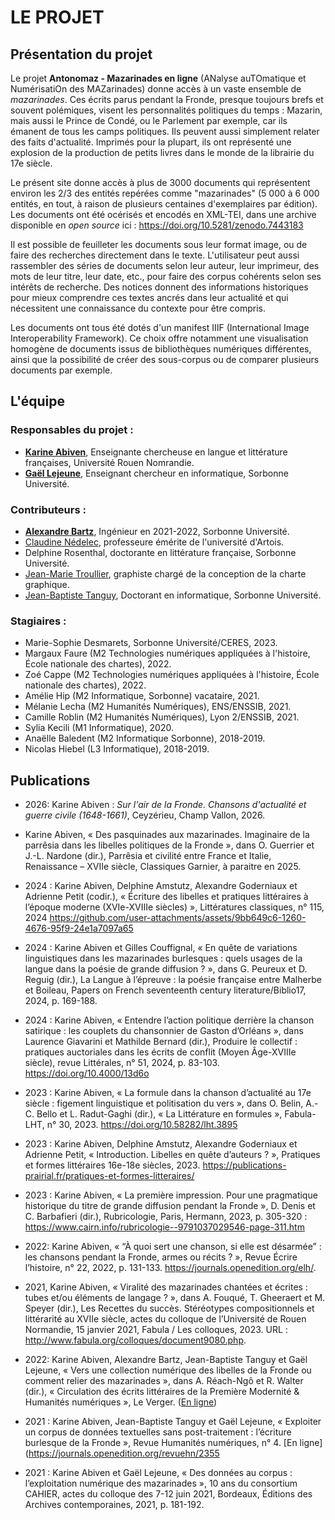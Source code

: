 # LE PROJET

## Présentation du projet 

Le projet **Antonomaz - Mazarinades en ligne** (ANalyse auTOmatique et NumérisatiOn des MAZarinades) donne accès à un vaste ensemble de *mazarinades*. Ces écrits parus pendant la Fronde, presque toujours brefs et souvent polémiques, visent les personnalités politiques du temps : Mazarin, mais aussi le Prince de Condé, ou le Parlement par exemple, car ils émanent de tous les camps politiques. Ils peuvent aussi simplement relater des faits d'actualité. Imprimés pour la plupart, ils ont représenté une explosion de la production de petits livres dans le monde de la librairie du 17e siècle.

Le présent site donne accès à plus de 3000 documents qui représentent environ les 2/3 des entités repérées comme "mazarinades" (5 000 à 6 000 entités, en tout, à raison de plusieurs centaines d'exemplaires par édition). 
Les documents ont été océrisés et encodés en XML-TEI, dans une archive disponible en *open source* ici : https://doi.org/10.5281/zenodo.7443183

Il est possible de feuilleter les documents sous leur format image, ou de faire des recherches directement dans le texte. L'utilisateur peut aussi rassembler des séries de documents selon leur auteur, leur imprimeur, des mots de leur titre, leur date, etc., pour faire des corpus cohérents selon ses intérêts de recherche. Des notices donnent des informations historiques pour mieux comprendre ces textes ancrés dans leur actualité et qui nécessitent une connaissance du contexte pour être compris.

Les documents ont tous été dotés d'un manifest IIIF (International Image Interoperability Framework). Ce choix offre notamment une visualisation homogène de documents issus de bibliothèques numériques différentes, ainsi que la possibilité de créer des sous-corpus ou de comparer plusieurs documents par exemple.

## L'équipe

### Responsables du projet : 

- [**Karine Abiven**](https://orcid.org/0000-0001-9518-1040), Enseignante chercheuse en langue et littérature françaises, Université Rouen Nomrandie.
- [**Gaël Lejeune**](https://www.lejeunegael.fr/), Enseignant chercheur  en informatique, Sorbonne Université.

### Contributeurs :

- [**Alexandre Bartz**](https://cv.archives-ouvertes.fr/alexandre-bartz?langChosen=fr), Ingénieur en 2021-2022, Sorbonne Université.
-  [Claudine Nédelec](http://textesetcultures.univ-artois.fr/annuaire-des-membres/professeurs-et-mcf-habilites/claudine-nedelec),  professeure émérite de l'université d'Artois.
-  Delphine Rosenthal, doctorante en littérature française, Sorbonne Université.
- [Jean-Marie Troullier](https://www.cinquantesix.com/), graphiste chargé de la conception de la charte graphique.
- [Jean-Baptiste Tanguy](https://orcid.org/0000-0002-0007-1664), Doctorant en informatique, Sorbonne Université. 

### Stagiaires : 

- Marie-Sophie Desmarets, Sorbonne Université/CERES, 2023.
- Margaux Faure (M2 Technologies numériques appliquées à l'histoire, École nationale des chartes), 2022.
- Zoé Cappe (M2 Technologies numériques appliquées à l'histoire, École nationale des chartes), 2022.
- Amélie Hip (M2 Informatique, Sorbonne) vacataire, 2021.
- Mélanie Lecha (M2 Humanités Numériques), ENS/ENSSIB, 2021.
- Camille Roblin (M2 Humanités Numériques), Lyon 2/ENSSIB, 2021.
- Sylia Kecili (M1 Informatique), 2020.
- Anaëlle Baledent (M2 Informatique Sorbonne), 2018-2019.
- Nicolas Hiebel (L3 Informatique),  2018-2019.

## Publications

* 2026: Karine Abiven : _Sur l'air de la Fronde. Chansons d'actualité et guerre civile (1648-1661)_, Ceyzérieu, Champ Vallon, 2026.
  
* Karine Abiven, « Des pasquinades aux mazarinades. Imaginaire de la parrêsia dans les libelles politiques de la Fronde », dans O. Guerrier et J.-L. Nardone (dir.), Parrêsia et civilité entre France et Italie, Renaissance – XVIIe siècle, Classiques Garnier, à paraitre en 2025.

* 2024 : Karine Abiven, Delphine Amstutz, Alexandre Goderniaux et Adrienne Petit (codir.), « Écriture des libelles et pratiques littéraires à l’époque moderne (XVIe-XVIIIe siècles) », Littératures classiques, n° 115, 2024 https://github.com/user-attachments/assets/9bb649c6-1260-4676-95f9-24e1a7097a65
  
*  2024 : Karine Abiven et Gilles Couffignal, « En quête de variations linguistiques dans les mazarinades burlesques : quels usages de la langue dans la poésie de grande diffusion ? », dans G. Peureux et D. Reguig (dir.), La Langue à l’épreuve : la poésie française entre Malherbe et Boileau, Papers on French seventeenth century literature/Biblio17, 2024, p. 169-188.

* 2024 : Karine Abiven,	« Entendre l’action politique derrière la chanson satirique : les couplets du chansonnier de Gaston d’Orléans », dans Laurence Giavarini et Mathilde Bernard (dir.), Produire le collectif : pratiques auctoriales dans les écrits de conflit (Moyen Âge-XVIIIe siècle), revue Littérales, n° 51, 2024, p. 83-103. https://doi.org/10.4000/13d6o
  
* 2023 : Karine Abiven, « La formule dans la chanson d’actualité au 17e siècle : figement linguistique et politisation du vers », dans O. Belin, A.-C. Bello et L. Radut-Gaghi (dir.), « La Littérature en formules », Fabula-LHT, n° 30, 2023. https://doi.org/10.58282/lht.3895
  
* 2023 : Karine Abiven, Delphine Amstutz, Alexandre Goderniaux et Adrienne Petit, « Introduction. Libelles en quête d’auteurs ? », Pratiques et formes littéraires 16e-18e siècles, 2023.
https://publications-prairial.fr/pratiques-et-formes-litteraires/

* 2023 : Karine Abiven, « La première impression. Pour une pragmatique historique du titre de grande diffusion pendant la Fronde », D. Denis et C. Barbafieri (dir.), Rubricologie, Paris, Hermann, 2023, p. 305-320 : https://www.cairn.info/rubricologie--9791037029546-page-311.htm
  
* 2022: Karine Abiven,	« “À quoi sert une chanson, si elle est désarmée” : les chansons pendant la Fronde, armes ou récits ? », Revue Écrire l’histoire, n° 22, 2022, p. 131-133. https://journals.openedition.org/elh/.

* 2021, Karine Abiven, « Viralité des mazarinades chantées et écrites : tubes et/ou éléments de langage ? », dans A. Fouqué, T. Gheeraert et M. Speyer (dir.), Les Recettes du succès. Stéréotypes compositionnels et littérarité au XVIIe siècle, actes du colloque de l’Université de Rouen Normandie, 15 janvier 2021, Fabula / Les colloques, 2023. URL : http://www.fabula.org/colloques/document9080.php.

* 2022: Karine Abiven, Alexandre Bartz, Jean-Baptiste Tanguy et Gaël Lejeune, « Vers une collection numérique des libelles de la Fronde ou comment relier des mazarinades », dans A. Réach-Ngô et R. Walter (dir.), « Circulation des écrits littéraires de la Première Modernité & Humanités numériques », Le Verger. ([En ligne](https://cornucopia16.com/blog/2022/04/24/karine-abiven-alexandre-bartz-gael-lejeune-et-jean-baptiste-tanguy-vers-une-collection-numerique-des-libelles-parus-pendant-la-fronde-ou-comment-relier-des-mazarinades/))

* 2021 :  Karine Abiven, Jean-Baptiste Tanguy et Gaël Lejeune, « Exploiter un corpus de données textuelles sans post-traitement : l’écriture burlesque de la Fronde », Revue Humanités numériques, n° 4. [En ligne](https://journals.openedition.org/revuehn/2355
  
* 2021 : Karine Abiven et Gaël Lejeune, « Des données au corpus : l’exploitation numérique des mazarinades », 10 ans du consortium CAHIER, actes du colloque des 7-12 juin 2021, Bordeaux, Éditions des Archives contemporaines, 2021, p. 181-192.
  
